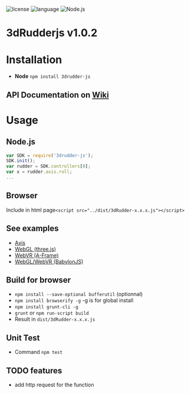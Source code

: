 ![license](https://img.shields.io/github/license/mashape/apistatus.svg)
![language](https://img.shields.io/badge/Language-javascript-green.svg) 
![Node.js](https://img.shields.io/badge/Node.js-v8.9.1-green.svg)

# 3dRudderjs v1.0.2

# Installation
* **Node** ```npm install 3drudder-js```

## API Documentation on [Wiki](https://github.com/3DRudder/3dRudder-js/wiki/API-doc)

# Usage
## Node.js
```javascript
var SDK = require('3drudder-js');
SDK.init();
var rudder = SDK.controllers[0];
var x = rudder.axis.roll;
...
```

## Browser
Include in html page```<script src="../dist/3dRudder-x.x.x.js"></script>```

## See examples  
* [Axis](/examples/axis.html)  
* [WebGL (three.js)](/examples/webgl.html)
* [WebVR (A-Frame)](https://github.com/3DRudder/aframe-3dRudder)
* [WebGL/WebVR (BabylonJS)](https://github.com/3DRudder/babylonjs-3dRudder)

## Build for browser
* ```npm install --save-optional bufferutil``` (optionnal)
* ```npm install browserify -g``` -g is for global install
* ```npm install grunt-cli -g```
* ```grunt``` or ```npm run-script build```
* Result in ```dist/3dRudder-x.x.x.js```

## Unit Test
* Command ```npm test```

## TODO features
* add http request for the function